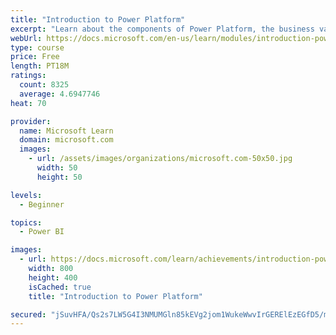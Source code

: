```yaml
---
title: "Introduction to Power Platform"
excerpt: "Learn about the components of Power Platform, the business value for customers, and security of the technology."
webUrl: https://docs.microsoft.com/en-us/learn/modules/introduction-power-platform/
type: course
price: Free
length: PT18M
ratings:
  count: 8325
  average: 4.6947746
heat: 70

provider:
  name: Microsoft Learn
  domain: microsoft.com
  images:
    - url: /assets/images/organizations/microsoft.com-50x50.jpg
      width: 50
      height: 50

levels:
  - Beginner

topics:
  - Power BI

images:
  - url: https://docs.microsoft.com/learn/achievements/introduction-power-platform-social.png
    width: 800
    height: 400
    isCached: true
    title: "Introduction to Power Platform"

secured: "jSuvHFA/Qs2s7LW5G4I3NMUMGln85kEVg2jom1WukeWwvIrGERElEzEGfD5/mf8oVf780UxmYSyumn3vCcO96Qg3xNthuQqJZIeA/+HUyCysDle3Ieoi3sw/DHhAIKQ0uPmPh7DLtRV0IHrpN6d5NBy9EZ4yJvqVAHi6hAuG2zy8DSfWGMC60CdF4oMCLGqXgvOuAsxj16uRK714qJ0ms1fO9DqZwhb0JTfr/0Hiy1zcGjBMWf2+OdC5yuteZg0pPJ2dzRfZqT4iqANu842n9WwFSAvMaaHHo5Rwt9JMU57mNaUe17b0EqDRCJb/QyfOx7DRiDM/Zv/kK+gFr5M/ac+dLuxh4kBNc/syFQNW60hx0vc7Q3QfSgeX9ZEcLeDXCBtDesm0Wehb04dcTp0tnV45vGRSCKIiidyMmWYIZL0=;sg0oYMJz7V8jA9GJm33dLg=="
---
```


